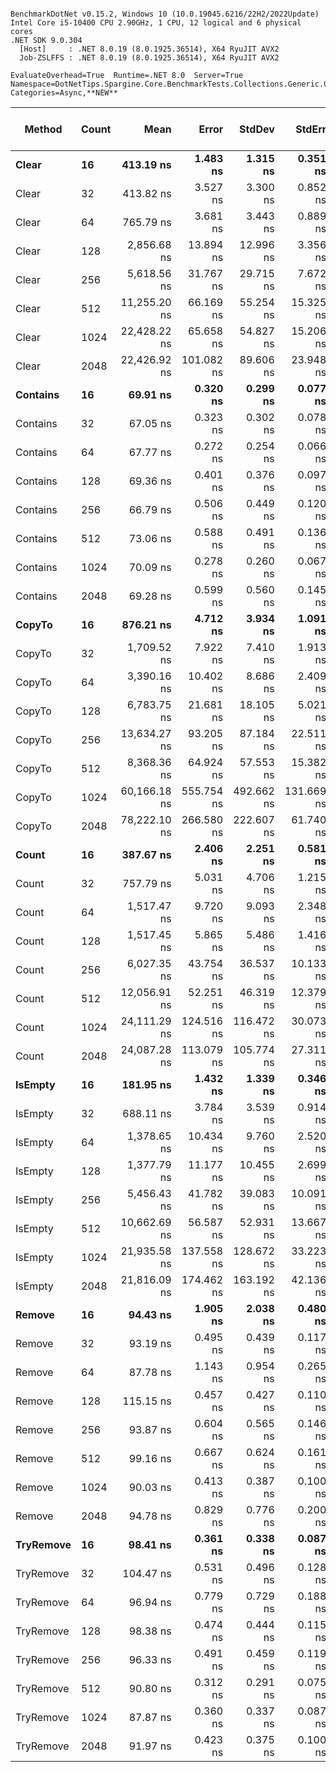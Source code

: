 ```

BenchmarkDotNet v0.15.2, Windows 10 (10.0.19045.6216/22H2/2022Update)
Intel Core i5-10400 CPU 2.90GHz, 1 CPU, 12 logical and 6 physical cores
.NET SDK 9.0.304
  [Host]     : .NET 8.0.19 (8.0.1925.36514), X64 RyuJIT AVX2
  Job-ZSLFFS : .NET 8.0.19 (8.0.1925.36514), X64 RyuJIT AVX2

EvaluateOverhead=True  Runtime=.NET 8.0  Server=True  
Namespace=DotNetTips.Spargine.Core.BenchmarkTests.Collections.Generic.Concurrent  Categories=Async,**NEW**  

```
| Method    | Count | Mean         | Error      | StdDev     | StdErr     | Min          | Q1           | Median       | Q3           | Max          | Op/s         | CI99.9% Margin | Iterations | Kurtosis | MValue | Skewness | Rank | LogicalGroup | Baseline | Code Size | Completed Work Items | Lock Contentions | Gen0   | Exceptions | Allocated |
|---------- |------ |-------------:|-----------:|-----------:|-----------:|-------------:|-------------:|-------------:|-------------:|-------------:|-------------:|---------------:|-----------:|---------:|-------:|---------:|-----:|------------- |--------- |----------:|---------------------:|-----------------:|-------:|-----------:|----------:|
| **Clear**     | **16**    |    **413.19 ns** |   **1.483 ns** |   **1.315 ns** |   **0.351 ns** |    **410.90 ns** |    **411.98 ns** |    **413.45 ns** |    **414.27 ns** |    **414.67 ns** |  **2,420,202.7** |      **6.8243 ns** |      **14.00** |    **1.492** |  **2.000** |  **-0.4007** |    **8** | *****            | **No**       |     **520 B** |                    **-** |                **-** | **0.0043** |          **-** |     **432 B** |
| Clear     | 32    |    413.82 ns |   3.527 ns |   3.300 ns |   0.852 ns |    405.38 ns |    412.60 ns |    413.56 ns |    415.74 ns |    418.68 ns |  2,416,503.6 |      7.0740 ns |      15.00 |    3.554 |  2.000 |  -0.6972 |    8 | *            | No       |     522 B |                    - |                - | 0.0043 |          - |     432 B |
| Clear     | 64    |    765.79 ns |   3.681 ns |   3.443 ns |   0.889 ns |    758.19 ns |    764.17 ns |    765.77 ns |    767.74 ns |    770.63 ns |  1,305,844.1 |      7.0555 ns |      15.00 |    2.485 |  2.000 |  -0.4692 |   10 | *            | No       |     520 B |                    - |                - | 0.0057 |          - |     528 B |
| Clear     | 128   |  2,856.68 ns |  13.894 ns |  12.996 ns |   3.356 ns |  2,835.26 ns |  2,848.04 ns |  2,856.15 ns |  2,863.03 ns |  2,881.10 ns |    350,057.3 |      5.8222 ns |      15.00 |    2.384 |  2.000 |   0.4122 |   15 | *            | No       |     520 B |                    - |                - | 0.0114 |          - |    1104 B |
| Clear     | 256   |  5,618.56 ns |  31.767 ns |  29.715 ns |   7.672 ns |  5,546.94 ns |  5,606.30 ns |  5,622.07 ns |  5,635.16 ns |  5,668.90 ns |    177,981.5 |      3.6638 ns |      15.00 |    3.143 |  2.000 |  -0.6797 |   17 | *            | No       |     522 B |                    - |                - | 0.0153 |          - |    1872 B |
| Clear     | 512   | 11,255.20 ns |  66.169 ns |  55.254 ns |  15.325 ns | 11,133.41 ns | 11,244.56 ns | 11,264.99 ns | 11,291.72 ns | 11,329.73 ns |     88,847.8 |     -1.1624 ns |      13.00 |    2.640 |  2.000 |  -0.8126 |   22 | *            | No       |     522 B |                    - |                - | 0.0305 |          - |    3408 B |
| Clear     | 1024  | 22,428.22 ns |  65.658 ns |  54.827 ns |  15.206 ns | 22,330.81 ns | 22,408.41 ns | 22,434.41 ns | 22,463.60 ns | 22,520.64 ns |     44,586.7 |     -1.1032 ns |      13.00 |    2.069 |  2.000 |  -0.3285 |   25 | *            | No       |     522 B |                    - |                - | 0.0610 |          - |    6480 B |
| Clear     | 2048  | 22,426.92 ns | 101.082 ns |  89.606 ns |  23.948 ns | 22,260.94 ns | 22,360.43 ns | 22,434.27 ns | 22,490.70 ns | 22,560.65 ns |     44,589.3 |     -4.9742 ns |      14.00 |    1.841 |  2.000 |  -0.1824 |   25 | *            | No       |     522 B |                    - |                - | 0.0610 |          - |    6480 B |
| **Contains**  | **16**    |     **69.91 ns** |   **0.320 ns** |   **0.299 ns** |   **0.077 ns** |     **69.44 ns** |     **69.60 ns** |     **69.99 ns** |     **70.16 ns** |     **70.26 ns** | **14,304,914.4** |      **7.4614 ns** |      **15.00** |    **1.258** |  **2.000** |  **-0.2897** |    **1** | *****            | **No**       |     **260 B** |                    **-** |                **-** |      **-** |          **-** |         **-** |
| Contains  | 32    |     67.05 ns |   0.323 ns |   0.302 ns |   0.078 ns |     66.44 ns |     66.91 ns |     67.05 ns |     67.25 ns |     67.50 ns | 14,913,223.7 |      7.4610 ns |      15.00 |    2.395 |  2.000 |  -0.5692 |    1 | *            | No       |     258 B |                    - |                - |      - |          - |         - |
| Contains  | 64    |     67.77 ns |   0.272 ns |   0.254 ns |   0.066 ns |     67.47 ns |     67.57 ns |     67.75 ns |     67.87 ns |     68.33 ns | 14,755,258.0 |      7.4672 ns |      15.00 |    2.319 |  2.000 |   0.6435 |    1 | *            | No       |     260 B |                    - |                - |      - |          - |         - |
| Contains  | 128   |     69.36 ns |   0.401 ns |   0.376 ns |   0.097 ns |     68.76 ns |     69.07 ns |     69.46 ns |     69.59 ns |     69.91 ns | 14,417,552.6 |      7.4515 ns |      15.00 |    1.687 |  2.000 |  -0.2104 |    1 | *            | No       |     260 B |                    - |                - |      - |          - |         - |
| Contains  | 256   |     66.79 ns |   0.506 ns |   0.449 ns |   0.120 ns |     66.04 ns |     66.61 ns |     66.84 ns |     67.08 ns |     67.61 ns | 14,971,672.7 |      6.9400 ns |      14.00 |    2.010 |  2.000 |  -0.1470 |    1 | *            | No       |     258 B |                    - |                - |      - |          - |         - |
| Contains  | 512   |     73.06 ns |   0.588 ns |   0.491 ns |   0.136 ns |     72.19 ns |     72.58 ns |     73.17 ns |     73.39 ns |     74.03 ns | 13,687,069.0 |      6.4319 ns |      13.00 |    2.240 |  2.000 |   0.0041 |    2 | *            | No       |     258 B |                    - |                - |      - |          - |         - |
| Contains  | 1024  |     70.09 ns |   0.278 ns |   0.260 ns |   0.067 ns |     69.72 ns |     69.88 ns |     70.08 ns |     70.33 ns |     70.45 ns | 14,268,216.4 |      7.4664 ns |      15.00 |    1.434 |  2.000 |   0.0179 |    1 | *            | No       |     258 B |                    - |                - |      - |          - |         - |
| Contains  | 2048  |     69.28 ns |   0.599 ns |   0.560 ns |   0.145 ns |     68.33 ns |     68.83 ns |     69.33 ns |     69.68 ns |     70.15 ns | 14,435,199.7 |      7.4277 ns |      15.00 |    1.808 |  2.000 |  -0.1554 |    1 | *            | No       |     258 B |                    - |                - |      - |          - |         - |
| **CopyTo**    | **16**    |    **876.21 ns** |   **4.712 ns** |   **3.934 ns** |   **1.091 ns** |    **868.80 ns** |    **874.55 ns** |    **875.93 ns** |    **878.48 ns** |    **881.56 ns** |  **1,141,274.4** |      **5.9544 ns** |      **13.00** |    **2.203** |  **2.000** |  **-0.4917** |   **11** | *****            | **No**       |   **1,398 B** |                    **-** |                **-** | **0.0019** |          **-** |     **184 B** |
| CopyTo    | 32    |  1,709.52 ns |   7.922 ns |   7.410 ns |   1.913 ns |  1,694.43 ns |  1,703.60 ns |  1,712.34 ns |  1,715.20 ns |  1,719.41 ns |    584,959.3 |      6.5434 ns |      15.00 |    1.924 |  2.000 |  -0.6120 |   14 | *            | No       |   1,398 B |                    - |                - | 0.0019 |          - |     312 B |
| CopyTo    | 64    |  3,390.16 ns |  10.402 ns |   8.686 ns |   2.409 ns |  3,370.82 ns |  3,385.66 ns |  3,390.65 ns |  3,395.14 ns |  3,402.04 ns |    294,971.7 |      5.2954 ns |      13.00 |    2.555 |  2.000 |  -0.6678 |   16 | *            | No       |   1,398 B |                    - |                - | 0.0038 |          - |     568 B |
| CopyTo    | 128   |  6,783.75 ns |  21.681 ns |  18.105 ns |   5.021 ns |  6,740.71 ns |  6,774.12 ns |  6,787.55 ns |  6,789.25 ns |  6,818.58 ns |    147,411.2 |      3.9893 ns |      13.00 |    3.634 |  2.000 |  -0.4560 |   19 | *            | No       |   1,404 B |                    - |                - | 0.0076 |          - |    1080 B |
| CopyTo    | 256   | 13,634.27 ns |  93.205 ns |  87.184 ns |  22.511 ns | 13,456.15 ns | 13,565.79 ns | 13,658.45 ns | 13,687.31 ns | 13,782.64 ns |     73,344.6 |     -3.7554 ns |      15.00 |    2.106 |  2.000 |  -0.2321 |   24 | *            | No       |   1,404 B |                    - |                - | 0.0153 |          - |    2104 B |
| CopyTo    | 512   |  8,368.36 ns |  64.924 ns |  57.553 ns |  15.382 ns |  8,254.82 ns |  8,319.19 ns |  8,393.16 ns |  8,407.33 ns |  8,435.11 ns |    119,497.7 |     -0.6909 ns |      14.00 |    1.813 |  2.000 |  -0.5823 |   20 | *            | No       |   1,393 B |                    - |                - | 0.0458 |          - |    4152 B |
| CopyTo    | 1024  | 60,166.18 ns | 555.754 ns | 492.662 ns | 131.669 ns | 59,308.00 ns | 59,860.13 ns | 60,132.71 ns | 60,378.73 ns | 61,127.81 ns |     16,620.6 |    -58.8347 ns |      14.00 |    2.319 |  2.000 |   0.1775 |   27 | *            | No       |   1,401 B |                    - |                - |      - |          - |    8248 B |
| CopyTo    | 2048  | 78,222.10 ns | 266.580 ns | 222.607 ns |  61.740 ns | 77,875.64 ns | 78,081.35 ns | 78,164.61 ns | 78,454.58 ns | 78,523.75 ns |     12,784.1 |    -24.3700 ns |      13.00 |    1.382 |  2.000 |  -0.0487 |   28 | *            | No       |   1,401 B |                    - |                - | 0.1221 |          - |   16440 B |
| **Count**     | **16**    |    **387.67 ns** |   **2.406 ns** |   **2.251 ns** |   **0.581 ns** |    **380.41 ns** |    **387.70 ns** |    **388.49 ns** |    **388.64 ns** |    **389.44 ns** |  **2,579,537.1** |      **7.2094 ns** |      **15.00** |    **7.375** |  **2.000** |  **-2.2489** |    **7** | *****            | **No**       |     **531 B** |                    **-** |                **-** |      **-** |          **-** |      **32 B** |
| Count     | 32    |    757.79 ns |   5.031 ns |   4.706 ns |   1.215 ns |    749.71 ns |    754.95 ns |    758.12 ns |    760.18 ns |    767.37 ns |  1,319,629.3 |      6.8924 ns |      15.00 |    2.326 |  2.000 |   0.1022 |   10 | *            | No       |     529 B |                    - |                - |      - |          - |      32 B |
| Count     | 64    |  1,517.47 ns |   9.720 ns |   9.093 ns |   2.348 ns |  1,498.33 ns |  1,512.41 ns |  1,519.90 ns |  1,523.50 ns |  1,529.53 ns |    658,990.3 |      6.3262 ns |      15.00 |    2.278 |  2.000 |  -0.5783 |   13 | *            | No       |     529 B |                    - |                - |      - |          - |      32 B |
| Count     | 128   |  1,517.45 ns |   5.865 ns |   5.486 ns |   1.416 ns |  1,507.19 ns |  1,513.34 ns |  1,517.76 ns |  1,521.74 ns |  1,525.79 ns |    658,999.0 |      6.7918 ns |      15.00 |    1.627 |  2.000 |  -0.1180 |   13 | *            | No       |     529 B |                    - |                - |      - |          - |      32 B |
| Count     | 256   |  6,027.35 ns |  43.754 ns |  36.537 ns |  10.133 ns |  5,952.52 ns |  6,013.41 ns |  6,034.32 ns |  6,045.16 ns |  6,085.40 ns |    165,910.4 |      1.4333 ns |      13.00 |    2.345 |  2.000 |  -0.5161 |   18 | *            | No       |     529 B |                    - |                - |      - |          - |      32 B |
| Count     | 512   | 12,056.91 ns |  52.251 ns |  46.319 ns |  12.379 ns | 11,997.72 ns | 12,025.92 ns | 12,046.01 ns | 12,078.30 ns | 12,144.54 ns |     82,940.0 |      0.8103 ns |      14.00 |    2.067 |  2.000 |   0.5558 |   23 | *            | No       |     531 B |                    - |                - |      - |          - |      32 B |
| Count     | 1024  | 24,111.29 ns | 124.516 ns | 116.472 ns |  30.073 ns | 23,923.76 ns | 24,029.72 ns | 24,116.07 ns | 24,178.98 ns | 24,299.81 ns |     41,474.3 |     -7.5365 ns |      15.00 |    1.884 |  2.000 |  -0.0643 |   26 | *            | No       |     529 B |                    - |                - |      - |          - |      32 B |
| Count     | 2048  | 24,087.28 ns | 113.079 ns | 105.774 ns |  27.311 ns | 23,879.77 ns | 24,042.88 ns | 24,101.16 ns | 24,145.14 ns | 24,269.45 ns |     41,515.7 |     -6.1554 ns |      15.00 |    2.294 |  2.000 |  -0.3494 |   26 | *            | No       |     529 B |                    - |                - |      - |          - |      32 B |
| **IsEmpty**   | **16**    |    **181.95 ns** |   **1.432 ns** |   **1.339 ns** |   **0.346 ns** |    **179.24 ns** |    **181.52 ns** |    **181.95 ns** |    **182.83 ns** |    **183.93 ns** |  **5,496,066.6** |      **7.3271 ns** |      **15.00** |    **2.654** |  **2.000** |  **-0.6226** |    **6** | *****            | **No**       |     **372 B** |                    **-** |                **-** |      **-** |          **-** |         **-** |
| IsEmpty   | 32    |    688.11 ns |   3.784 ns |   3.539 ns |   0.914 ns |    682.39 ns |    685.36 ns |    689.51 ns |    690.33 ns |    693.78 ns |  1,453,255.9 |      7.0431 ns |      15.00 |    1.689 |  2.000 |  -0.3075 |    9 | *            | No       |     370 B |                    - |                - |      - |          - |         - |
| IsEmpty   | 64    |  1,378.65 ns |  10.434 ns |   9.760 ns |   2.520 ns |  1,356.66 ns |  1,372.47 ns |  1,382.56 ns |  1,384.00 ns |  1,390.22 ns |    725,345.2 |      6.2400 ns |      15.00 |    2.431 |  2.000 |  -0.8254 |   12 | *            | No       |     372 B |                    - |                - |      - |          - |         - |
| IsEmpty   | 128   |  1,377.79 ns |  11.177 ns |  10.455 ns |   2.699 ns |  1,357.99 ns |  1,372.72 ns |  1,378.29 ns |  1,386.05 ns |  1,393.85 ns |    725,797.5 |      6.1503 ns |      15.00 |    2.141 |  2.000 |  -0.3877 |   12 | *            | No       |     372 B |                    - |                - |      - |          - |         - |
| IsEmpty   | 256   |  5,456.43 ns |  41.782 ns |  39.083 ns |  10.091 ns |  5,396.67 ns |  5,428.43 ns |  5,453.75 ns |  5,492.41 ns |  5,516.72 ns |    183,269.9 |      2.4545 ns |      15.00 |    1.456 |  2.000 |   0.0023 |   17 | *            | No       |     372 B |                    - |                - |      - |          - |         - |
| IsEmpty   | 512   | 10,662.69 ns |  56.587 ns |  52.931 ns |  13.667 ns | 10,583.17 ns | 10,629.79 ns | 10,655.10 ns | 10,696.62 ns | 10,783.40 ns |     93,785.0 |      0.6666 ns |      15.00 |    2.552 |  2.000 |   0.5115 |   21 | *            | No       |     372 B |                    - |                - |      - |          - |         - |
| IsEmpty   | 1024  | 21,935.58 ns | 137.558 ns | 128.672 ns |  33.223 ns | 21,776.59 ns | 21,841.56 ns | 21,915.26 ns | 21,992.84 ns | 22,217.84 ns |     45,588.0 |     -9.1114 ns |      15.00 |    2.465 |  2.000 |   0.6792 |   25 | *            | No       |     370 B |                    - |                - |      - |          - |         - |
| IsEmpty   | 2048  | 21,816.09 ns | 174.462 ns | 163.192 ns |  42.136 ns | 21,404.36 ns | 21,737.84 ns | 21,840.48 ns | 21,942.53 ns | 22,006.29 ns |     45,837.7 |    -13.5680 ns |      15.00 |    3.228 |  2.000 |  -0.9739 |   25 | *            | No       |     372 B |                    - |                - |      - |          - |         - |
| **Remove**    | **16**    |     **94.43 ns** |   **1.905 ns** |   **2.038 ns** |   **0.480 ns** |     **92.03 ns** |     **92.99 ns** |     **93.30 ns** |     **96.43 ns** |     **98.02 ns** | **10,589,824.3** |      **8.7598 ns** |      **18.00** |    **1.413** |  **2.000** |   **0.3577** |    **3** | *****            | **No**       |        **NA** |                    **-** |                **-** |      **-** |          **-** |         **-** |
| Remove    | 32    |     93.19 ns |   0.495 ns |   0.439 ns |   0.117 ns |     92.04 ns |     93.11 ns |     93.30 ns |     93.45 ns |     93.72 ns | 10,730,680.0 |      6.9413 ns |      14.00 |    3.838 |  2.000 |  -1.2328 |    3 | *            | No       |        NA |                    - |                - |      - |          - |         - |
| Remove    | 64    |     87.78 ns |   1.143 ns |   0.954 ns |   0.265 ns |     86.15 ns |     87.43 ns |     88.03 ns |     88.23 ns |     89.36 ns | 11,392,362.6 |      6.3677 ns |      13.00 |    1.987 |  2.000 |  -0.2373 |    3 | *            | No       |        NA |                    - |                - |      - |          - |         - |
| Remove    | 128   |    115.15 ns |   0.457 ns |   0.427 ns |   0.110 ns |    114.29 ns |    114.84 ns |    115.18 ns |    115.41 ns |    115.95 ns |  8,684,194.7 |      7.4448 ns |      15.00 |    2.431 |  2.000 |   0.0203 |    5 | *            | No       |        NA |                    - |                - |      - |          - |         - |
| Remove    | 256   |     93.87 ns |   0.604 ns |   0.565 ns |   0.146 ns |     93.14 ns |     93.29 ns |     94.06 ns |     94.16 ns |     95.06 ns | 10,653,107.4 |      7.4270 ns |      15.00 |    2.090 |  2.000 |   0.1879 |    3 | *            | No       |        NA |                    - |                - |      - |          - |         - |
| Remove    | 512   |     99.16 ns |   0.667 ns |   0.624 ns |   0.161 ns |     97.81 ns |     98.79 ns |     99.17 ns |     99.49 ns |    100.28 ns | 10,084,343.9 |      7.4195 ns |      15.00 |    2.610 |  2.000 |  -0.1715 |    3 | *            | No       |        NA |                    - |                - |      - |          - |         - |
| Remove    | 1024  |     90.03 ns |   0.413 ns |   0.387 ns |   0.100 ns |     89.29 ns |     89.77 ns |     89.99 ns |     90.28 ns |     90.67 ns | 11,107,406.3 |      7.4501 ns |      15.00 |    2.090 |  2.000 |   0.0752 |    3 | *            | No       |        NA |                    - |                - |      - |          - |         - |
| Remove    | 2048  |     94.78 ns |   0.829 ns |   0.776 ns |   0.200 ns |     92.99 ns |     94.62 ns |     94.99 ns |     95.27 ns |     95.66 ns | 10,551,263.4 |      7.3999 ns |      15.00 |    3.435 |  2.000 |  -1.2501 |    3 | *            | No       |        NA |                    - |                - |      - |          - |         - |
| **TryRemove** | **16**    |     **98.41 ns** |   **0.361 ns** |   **0.338 ns** |   **0.087 ns** |     **97.84 ns** |     **98.23 ns** |     **98.37 ns** |     **98.61 ns** |     **99.15 ns** | **10,161,594.8** |      **7.4564 ns** |      **15.00** |    **2.476** |  **2.000** |   **0.4387** |    **3** | *****            | **No**       |        **NA** |                    **-** |                **-** |      **-** |          **-** |         **-** |
| TryRemove | 32    |    104.47 ns |   0.531 ns |   0.496 ns |   0.128 ns |    103.31 ns |    104.39 ns |    104.53 ns |    104.73 ns |    105.13 ns |  9,572,200.6 |      7.4359 ns |      15.00 |    3.521 |  2.000 |  -1.1505 |    4 | *            | No       |        NA |                    - |                - |      - |          - |         - |
| TryRemove | 64    |     96.94 ns |   0.779 ns |   0.729 ns |   0.188 ns |     95.64 ns |     96.54 ns |     97.26 ns |     97.48 ns |     97.68 ns | 10,315,829.2 |      7.4059 ns |      15.00 |    1.818 |  2.000 |  -0.7202 |    3 | *            | No       |        NA |                    - |                - |      - |          - |         - |
| TryRemove | 128   |     98.38 ns |   0.474 ns |   0.444 ns |   0.115 ns |     97.33 ns |     98.14 ns |     98.40 ns |     98.65 ns |     99.02 ns | 10,164,408.8 |      7.4427 ns |      15.00 |    2.834 |  2.000 |  -0.6081 |    3 | *            | No       |        NA |                    - |                - |      - |          - |         - |
| TryRemove | 256   |     96.33 ns |   0.491 ns |   0.459 ns |   0.119 ns |     95.45 ns |     96.02 ns |     96.49 ns |     96.65 ns |     96.88 ns | 10,381,164.6 |      7.4407 ns |      15.00 |    1.844 |  2.000 |  -0.4548 |    3 | *            | No       |        NA |                    - |                - |      - |          - |         - |
| TryRemove | 512   |     90.80 ns |   0.312 ns |   0.291 ns |   0.075 ns |     89.98 ns |     90.71 ns |     90.80 ns |     91.01 ns |     91.14 ns | 11,013,372.8 |      7.4624 ns |      15.00 |    4.503 |  2.000 |  -1.2673 |    3 | *            | No       |        NA |                    - |                - |      - |          - |         - |
| TryRemove | 1024  |     87.87 ns |   0.360 ns |   0.337 ns |   0.087 ns |     87.29 ns |     87.72 ns |     87.91 ns |     88.07 ns |     88.38 ns | 11,380,064.2 |      7.4565 ns |      15.00 |    1.954 |  2.000 |  -0.2371 |    3 | *            | No       |        NA |                    - |                - |      - |          - |         - |
| TryRemove | 2048  |     91.97 ns |   0.423 ns |   0.375 ns |   0.100 ns |     91.07 ns |     91.82 ns |     91.94 ns |     92.16 ns |     92.60 ns | 10,873,343.7 |      6.9498 ns |      14.00 |    3.263 |  2.000 |  -0.4717 |    3 | *            | No       |        NA |                    - |                - |      - |          - |         - |
